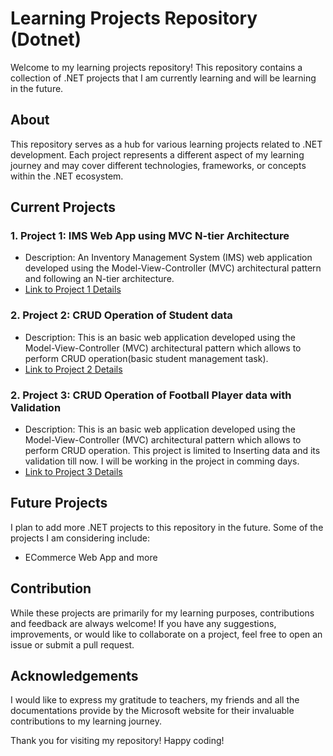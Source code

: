 # Learning Projects Repository (Dotnet)

Welcome to my learning projects repository! This repository contains a collection of .NET projects that I am currently learning and will be learning in the future.

## About
This repository serves as a hub for various learning projects related to .NET development. Each project represents a different aspect of my learning journey and may cover different technologies, frameworks, or concepts within the .NET ecosystem.

## Current Projects

### 1. Project 1: IMS Web App using MVC N-tier Architecture
   - Description: An Inventory Management System (IMS) web application developed using the Model-View-Controller (MVC) architectural pattern and following an N-tier architecture.
   - [Link to Project 1 Details](/LearningProject/IMS.web/README.md)

### 2. Project 2: CRUD Operation of Student data
   - Description: This is an basic web application developed using the Model-View-Controller (MVC) architectural pattern which allows to perform CRUD operation(basic student management task).
   - [Link to Project 2 Details](/ClassProject/CrudStudentInfo/README.md)

### 2. Project 3: CRUD Operation of Football Player data with Validation
   - Description: This is an basic web application developed using the Model-View-Controller (MVC) architectural pattern which allows to perform CRUD operation. This project is limited to Inserting data and its validation till now. I will be working in the project in comming days.
   - [Link to Project 3 Details](/ClassProject/PlayerInfoCrudWithValidation/README.md)

## Future Projects
I plan to add more .NET projects to this repository in the future. Some of the projects I am considering include:
- ECommerce Web App and more 


## Contribution
While these projects are primarily for my learning purposes, contributions and feedback are always welcome! If you have any suggestions, improvements, or would like to collaborate on a project, feel free to open an issue or submit a pull request.

## Acknowledgements
I would like to express my gratitude to teachers, my friends and all the documentations provide by the Microsoft website for their invaluable contributions to my learning journey.

Thank you for visiting my repository! Happy coding!